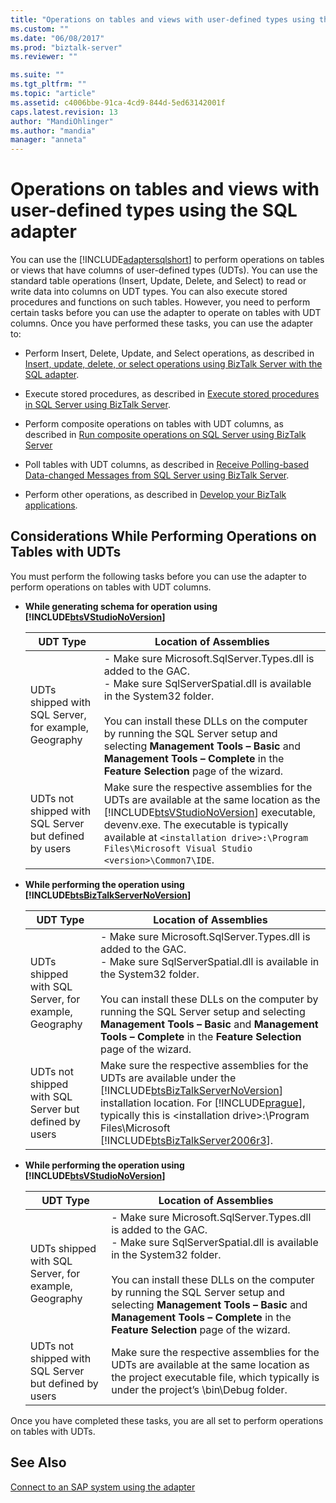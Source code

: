 ```yaml
---
title: "Operations on tables and views with user-defined types using the SQL adapter | Microsoft Docs"
ms.custom: ""
ms.date: "06/08/2017"
ms.prod: "biztalk-server"
ms.reviewer: ""

ms.suite: ""
ms.tgt_pltfrm: ""
ms.topic: "article"
ms.assetid: c4006bbe-91ca-4cd9-844d-5ed63142001f
caps.latest.revision: 13
author: "MandiOhlinger"
ms.author: "mandia"
manager: "anneta"
---
```

# Operations on tables and views with user-defined types using the SQL adapter
You can use the [!INCLUDE[adaptersqlshort](../../includes/adaptersqlshort-md.md)] to perform operations on tables or views that have columns of user-defined types (UDTs). You can use the standard table operations (Insert, Update, Delete, and Select) to read or write data into columns on UDT types. You can also execute stored procedures and functions on such tables. However, you need to perform certain tasks before you can use the adapter to operate on tables with UDT columns. Once you have performed these tasks, you can use the adapter to:  
  
-   Perform Insert, Delete, Update, and Select operations, as described in [Insert, update, delete, or select operations using BizTalk Server with the SQL adapter](../../adapters-and-accelerators/adapter-sql/insert-update-delete-or-select-using-the-sql-adapter-in-biztalk-server.md).  
  
-   Execute stored procedures, as described in [Execute stored procedures in SQL Server using BizTalk Server](../../adapters-and-accelerators/adapter-sql/execute-stored-procedures-in-sql-server-using-biztalk-server.md).  
  
-   Perform composite operations on tables with UDT columns, as described in [Run composite operations on SQL Server using BizTalk Server](../../adapters-and-accelerators/adapter-sql/run-composite-operations-on-sql-server-using-biztalk-server.md)  
  
-   Poll tables with UDT columns, as described in [Receive Polling-based Data-changed Messages from SQL Server using BizTalk Server](../../adapters-and-accelerators/adapter-sql/receive-polling-based-data-changed-messages-from-sql-server-using-biztalk.md).  
  
-   Perform other operations, as described in [Develop your BizTalk applications](../../core/develop-your-biztalk-applications.md).  
  
## Considerations While Performing Operations on Tables with UDTs  
 You must perform the following tasks before you can use the adapter to perform operations on tables with UDT columns.  
  
-   **While generating schema for operation using [!INCLUDE[btsVStudioNoVersion](../../includes/btsvstudionoversion-md.md)]**  
  
    |UDT Type|Location of Assemblies|  
    |--------------|----------------------------|  
    |UDTs shipped with SQL Server, for example, Geography|-   Make sure Microsoft.SqlServer.Types.dll is added to the GAC.<br />-   Make sure SqlServerSpatial.dll is available in the System32 folder.<br /><br /> You can install these DLLs on the computer by running the SQL Server setup and selecting **Management Tools – Basic** and **Management Tools – Complete** in the **Feature Selection** page of the wizard.|  
    |UDTs not shipped with SQL Server but defined by users|Make sure the respective assemblies for the UDTs are available at the same location as the [!INCLUDE[btsVStudioNoVersion](../../includes/btsvstudionoversion-md.md)] executable, devenv.exe. The executable is typically available at `<installation drive>:\Program Files\Microsoft Visual Studio <version>\Common7\IDE`.|  
  
-   **While performing the operation using [!INCLUDE[btsBizTalkServerNoVersion](../../includes/btsbiztalkservernoversion-md.md)]**  
  
    |UDT Type|Location of Assemblies|  
    |--------------|----------------------------|  
    |UDTs shipped with SQL Server, for example, Geography|-   Make sure Microsoft.SqlServer.Types.dll is added to the GAC.<br />-   Make sure SqlServerSpatial.dll is available in the System32 folder.<br /><br /> You can install these DLLs on the computer by running the SQL Server setup and selecting **Management Tools – Basic** and **Management Tools – Complete** in the **Feature Selection** page of the wizard.|  
    |UDTs not shipped with SQL Server but defined by users|Make sure the respective assemblies for the UDTs are available under the [!INCLUDE[btsBizTalkServerNoVersion](../../includes/btsbiztalkservernoversion-md.md)] installation location. For [!INCLUDE[prague](../../includes/prague-md.md)], typically this is \<installation drive>:\Program Files\Microsoft [!INCLUDE[btsBizTalkServer2006r3](../../includes/btsbiztalkserver2006r3-md.md)].|  
  
-   **While performing the operation using [!INCLUDE[btsVStudioNoVersion](../../includes/btsvstudionoversion-md.md)]**  
  
    |UDT Type|Location of Assemblies|  
    |--------------|----------------------------|  
    |UDTs shipped with SQL Server, for example, Geography|-   Make sure Microsoft.SqlServer.Types.dll is added to the GAC.<br />-   Make sure SqlServerSpatial.dll is available in the System32 folder.<br /><br /> You can install these DLLs on the computer by running the SQL Server setup and selecting **Management Tools – Basic** and **Management Tools – Complete** in the **Feature Selection** page of the wizard.|  
    |UDTs not shipped with SQL Server but defined by users|Make sure the respective assemblies for the UDTs are available at the same location as the project executable file, which typically is under the project’s \bin\Debug folder.|  
  
 Once you have completed these tasks, you are all set to perform operations on tables with UDTs.  
  
## See Also  
 [Connect to an SAP system using the adapter](../../adapters-and-accelerators/adapter-sap/connect-to-an-sap-system-using-the-adapter.md)